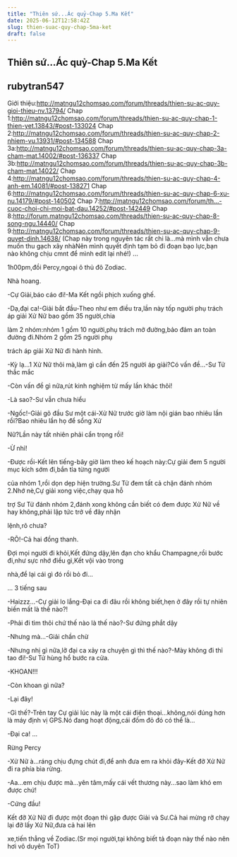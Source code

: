 ```yaml
---
title: "Thiên sứ...Ác quỷ-Chap 5.Ma Kết"
date: 2025-06-12T12:58:42Z
slug: thien-suac-quy-chap-5ma-ket
draft: false
---
```


## Thiên sứ...Ác quỷ-Chap 5.Ma Kết

## rubytran547

Giới thiệu:http://matngu12chomsao.com/forum/threads/thien-su-ac-quy-gioi-thieu-nv.13794/
Chap 1:http://matngu12chomsao.com/forum/threads/thien-su-ac-quy-chap-1-thien-yet.13843/#post-133024
Chap 2:http://matngu12chomsao.com/forum/threads/thien-su-ac-quy-chap-2-nhiem-vu.13931/#post-134588
Chap 3a:http://matngu12chomsao.com/forum/threads/thien-su-ac-quy-chap-3a-cham-mat.14002/#post-136337
Chap 3b:http://matngu12chomsao.com/forum/threads/thien-su-ac-quy-chap-3b-cham-mat.14022/
Chap 4:http://matngu12chomsao.com/forum/threads/thien-su-ac-quy-chap-4-anh-em.14081/#post-138271
Chap 6:http://matngu12chomsao.com/forum/threads/thien-su-ac-quy-chap-6-xu-nu.14179/#post-140502
Chap 7:http://matngu12chomsao.com/forum/th...-cuoc-choi-chi-moi-bat-dau.14252/#post-142449
Chap 8:http://forum.matngu12chomsao.com/threads/thien-su-ac-quy-chap-8-song-ngu.14440/
Chap 9:http://matngu12chomsao.com/forum/threads/thien-su-ac-quy-chap-9-quyet-dinh.14638/
(Chap này trong nguyên tác rất chi là...mà mình vẫn chưa muốn thu gạch xây nhàNên mình quyết định tạm bỏ đi đoạn bạo lực,bạn nào không chịu cmnt để mình edit lại nhé!)
...
 
1h00pm,đồi Percy,ngoại ô thủ đô Zodiac.
 
Nhà hoang.
 
-Cự Giải,báo cáo đi!-Ma Kết ngồi phịch xuống ghế.
 
-Dạ,đại ca!-Giải bắt đầu-Theo như em điều tra,lần này tốp người phụ trách áp giải Xử Nữ bao gồm 35 người,chia
 
làm 2 nhóm:nhóm 1 gồm 10 người,phụ trách mở đường,bảo đảm an toàn đường đi.Nhóm 2 gồm 25 người phụ
 
trách áp giải Xử Nữ đi hành hình.
 
-Kỳ lạ...1 Xử Nữ thôi mà,làm gì cần đến 25 người áp giải?Có vấn đề...-Sư Tử thắc mắc
 
-Còn vấn đề gì nữa,rút kinh nghiệm từ mấy lần khác thôi!
 
-Là sao?-Sư vẫn chưa hiểu
 
-Ngốc!-Giải gõ đầu Sư một cái-Xử Nữ trước giờ làm nội gián bao nhiêu lần rồi?Bao nhiêu lần họ để sổng Xử
 
Nữ?Lần này tất nhiên phải cẩn trọng rồi!
 
-Ừ nhỉ!
 
-Được rồi-Kết lên tiếng-bây giờ làm theo kế hoạch này:Cự giải đem 5 người mục kích sớm đi,bắn tỉa từng người
 
của nhóm 1,rồi dọn dẹp hiện trường.Sư Tử đem tất cả chặn đánh nhóm 2.Nhớ nè,Cự giải xong việc,chạy qua hỗ
 
trợ Sư Tử đánh nhóm 2,đánh xong không cần biết có đem được Xử Nữ về hay không,phải lập tức trở về đây nhận
 
lệnh,rõ chưa?
 
-RÕ!-Cả hai đồng thanh.
 
Đợi mọi người đi khỏi,Kết đứng dậy,lên đạn cho khẩu Champagne,rồi bước đi,như sực nhớ điều gì,Kết vội vào trong
 
nhà,để lại cái gì đó rồi bỏ đi...
 
...
3 tiếng sau
 
-Haizzz...-Cự giải lo lắng-Đại ca đi đâu rồi không biết,hẹn ở đây rồi tự nhiên biến mất là thế nào?!
 
-Phải đi tìm thôi chứ thế nào là thế nào?-Sư đứng phắt dậy
 
-Nhưng mà...-Giải chần chừ
 
-Nhưng nhị gì nữa,lỡ đại ca xảy ra chuyện gì thì thế nào?-Mày không đi thỉ tao đi!-Sư Tử hùng hổ bước ra cửa.
 
-KHOAN!!!
 
-Còn khoan gì nữa?
 
-Lại đây!
 
-Gì thế?-Trên tay Cự giải lúc này là một cái điện thoại...không,nói đúng hơn là máy định vị GPS.Nó đang hoạt động,cái đốm đỏ đó có thể là...
 
-Đại ca!
...
 
Rừng Percy
 
-Xử Nữ à...ráng chịu đựng chút đi,để anh đưa em ra khỏi đây-Kết đỡ Xử Nữ đi ra phía bìa rừng.
 
-Aa...em chịu được mà...yên tâm,mấy cái vết thương này...sao làm khó em được chứ!
 
-Cứng đầu!
 
Kết đỡ Xử Nữ đi được một đoạn thì gặp được Giải và Sư.Cả hai mừng rỡ chạy lại đỡ lấy Xử Nữ,đưa cả hai lên
 
xe,tiến thẳng về Zodiac.(Sr mọi người,tại không biết tả đoạn này thế nào nên hơi vô duyên ToT)